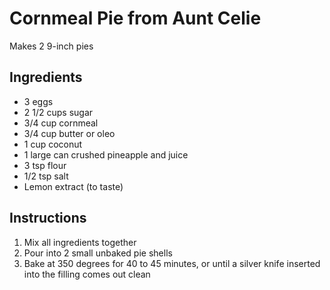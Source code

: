 # Cornmeal Pie from Aunt Celie

Makes 2 9-inch pies

## Ingredients

- 3 eggs
- 2 1/2 cups sugar
- 3/4 cup cornmeal
- 3/4 cup butter or oleo
- 1 cup coconut
- 1 large can crushed pineapple and juice
- 3 tsp flour
- 1/2 tsp salt
- Lemon extract (to taste)

## Instructions

1. Mix all ingredients together
2. Pour into 2 small unbaked pie shells
3. Bake at 350 degrees for 40 to 45 minutes, or until a silver knife inserted into the filling comes out clean
